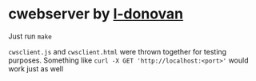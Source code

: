 # **cwebserver** by [l-donovan](https://www.github.com/l-donovan "Luke Donovan")
Just run `make`

`cwsclient.js` and `cwsclient.html` were thrown together for testing purposes. Something like `curl -X GET 'http://localhost:<port>'` would work just as well
